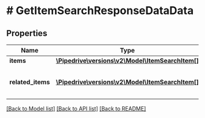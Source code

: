 # # GetItemSearchResponseDataData

## Properties

Name | Type | Description | Notes
------------ | ------------- | ------------- | -------------
**items** | [**\Pipedrive\versions\v2\Model\ItemSearchItem[]**](ItemSearchItem.md) | The array of found items | [optional]
**related_items** | [**\Pipedrive\versions\v2\Model\ItemSearchItem[]**](ItemSearchItem.md) | The array of related items if &#x60;search_for_related_items&#x60; was enabled | [optional]

[[Back to Model list]](../../README.md#models) [[Back to API list]](../../README.md#endpoints) [[Back to README]](../../README.md)
